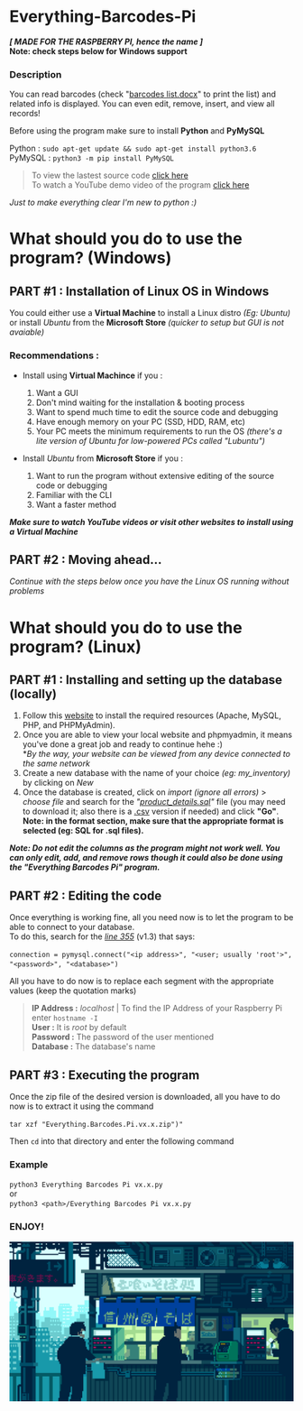 # Everything-Barcodes-Pi
***[ MADE FOR THE RASPBERRY PI, hence the name ]***    
**Note: check steps below for Windows support**

### Description
You can read barcodes (check "[barcodes list.docx](https://github.com/TeryakiiSauce/Everything-Barcodes-Pi/blob/master/Resources/barcodes%20list.docx)" to print the list) and related info is displayed. You can even edit, remove, insert, and view all records!

Before using the program make sure to install **Python** and **PyMySQL**

Python : `sudo apt-get update && sudo apt-get install python3.6`    
PyMySQL : `python3 -m pip install PyMySQL`

>To view the lastest source code [click here](https://github.com/TeryakiiSauce/Everything-Barcodes-Pi/blob/master/Releases/Everything%20Barcodes%20Pi%20v1.3.py)  
>To watch a YouTube demo video of the program [click here](https://youtu.be/Mpy9pa-zqYE)

*Just to make everything clear I'm new to python :)*

# What should you do to use the program? (Windows)

## PART #1 : Installation of Linux OS in Windows
You could either use a **Virtual Machine** to install a Linux distro *(Eg: Ubuntu)* or install *Ubuntu* from the **Microsoft Store** *(quicker to setup but GUI is not avaiable)*

### Recommendations :
- Install using **Virtual Machince** if you :
  1. Want a GUI
  2. Don't mind waiting for the installation & booting process
  3. Want to spend much time to edit the source code and debugging
  4. Have enough memory on your PC (SSD, HDD, RAM, etc)
  5. Your PC meets the minimum requirements to run the OS *(there's a lite version of Ubuntu for low-powered PCs called "Lubuntu")*
  
- Install *Ubuntu* from **Microsoft Store** if you :
  1. Want to run the program without extensive editing of the source code or debugging
  2. Familiar with the CLI
  3. Want a faster method
  
***Make sure to watch YouTube videos or visit other websites to install using a Virtual Machine***

## PART #2 : Moving ahead...
*Continue with the steps below once you have the Linux OS running without problems*

# What should you do to use the program? (Linux)

## PART #1 : Installing and setting up the database (locally)
1. Follow this [website](https://randomnerdtutorials.com/raspberry-pi-apache-mysql-php-lamp-server/) to install the required resources (Apache, MySQL, PHP, and PHPMyAdmin).
2. Once you are able to view your local website and phpmyadmin, it means you've done a great job and ready to continue hehe :)    
**By the way, your website can be viewed from any device connected to the same network*
3. Create a new database with the name of your choice *(eg: my_inventory)* by clicking on *New*
4. Once the database is created, click on *import (ignore all errors)* > *choose file* and search for the *"[product_details.sql](https://github.com/TeryakiiSauce/Everything-Barcodes-Pi/blob/master/Resources/product_details.sql)"* file (you may need to download it; also there is a [.csv](https://github.com/TeryakiiSauce/Everything-Barcodes-Pi/blob/master/Resources/product_details.csv) version if needed) and click **"Go"**.  
**Note: in the format section, make sure that the appropriate format is selected (eg: SQL for .sql files).**

***Note: Do not edit the columns as the program might not work well. You can only edit, add, and remove rows though it could also be done using the "Everything Barcodes Pi" program.***

## PART #2 : Editing the code
Once everything is working fine, all you need now is to let the program to be able to connect to your database.  
To do this, search for the [*line 355*](https://github.com/TeryakiiSauce/Everything-Barcodes-Pi/blob/master/Releases/Everything%20Barcodes%20Pi%20v1.3.py#L355) (v1.3) that says:

`connection = pymysql.connect("<ip address>", "<user; usually 'root'>", "<password>", "<database>")`

All you have to do now is to replace each segment with the appropriate values (keep the quotation marks)
> **IP Address :** *localhost* | To find the IP Address of your Raspberry Pi enter `hostname -I`  
> **User :** It is *root* by default  
> **Password :** The password of the user mentioned  
> **Database :** The database's name

## PART #3 : Executing the program
Once the zip file of the desired version is downloaded, all you have to do now is to extract it using the command

`tar xzf "Everything.Barcodes.Pi.vx.x.zip")"`

Then `cd` into that directory and enter the following command

### Example
`python3 Everything Barcodes Pi vx.x.py`  
or  
`python3 <path>/Everything Barcodes Pi vx.x.py`

### ENJOY!

![pixel art of a shop in Japan](https://github.com/TeryakiiSauce/Everything-Barcodes-Pi/blob/master/Resources/pixelart.gif)
